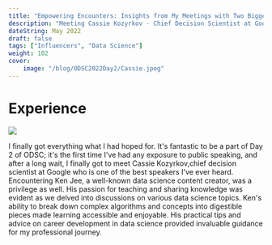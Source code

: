 ```yaml
---
title: "Empowering Encounters: Insights from My Meetings with Two Biggest Data Science Influencers."
description: "Meeting Cassie Kozyrkov - Chief Decision Scientist at Google and my fav Ken Jee"
dateString: May 2022
draft: false
tags: ["Influencers", "Data Science"]
weight: 102
cover:
    image: "/blog/ODSC2022Day2/Cassie.jpeg"
---
```


# Experience

![](/blog/ODSC2022Day2/KenJee.jpeg)

I finally got everything what I had hoped for. It's fantastic to be a part of Day 2 of ODSC; it's the first time I've had any exposure to public speaking, and after a long wait, I finally got to meet Cassie Kozyrkov,chief decision scientist at Google who is one of the best speakers I've ever heard.
Encountering Ken Jee, a well-known data science content creator, was a privilege as well. His passion for teaching and sharing knowledge was evident as we delved into discussions on various data science topics. Ken's ability to break down complex algorithms and concepts into digestible pieces made learning accessible and enjoyable. His practical tips and advice on career development in data science provided invaluable guidance for my professional journey.




